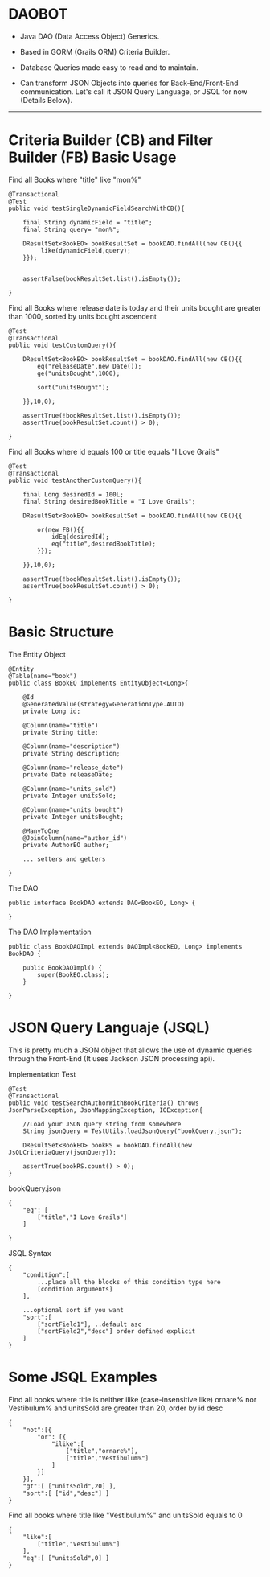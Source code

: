 # DAOBOT
- Java DAO (Data Access Object) Generics.

- Based in GORM (Grails ORM) Criteria Builder.

- Database Queries made easy to read and to maintain.

- Can transform JSON Objects into queries for Back-End/Front-End communication. Let's call it JSON Query Language, or JSQL for now (Details Below).

----------

# Criteria Builder (CB) and Filter Builder (FB) Basic Usage

Find all Books where "title" like "mon%"

	@Transactional
	@Test
	public void testSingleDynamicFieldSearchWithCB(){
		
		final String dynamicField = "title";
		final String query= "mon%";
			
		DResultSet<BookEO> bookResultSet = bookDAO.findAll(new CB(){{
			 like(dynamicField,query);
		}});
			
			
		assertFalse(bookResultSet.list().isEmpty());
			
	}

Find all Books where release date is today and their units bought are greater than 1000, sorted by units bought ascendent
	
	@Test
	@Transactional
	public void testCustomQuery(){
		
		DResultSet<BookEO> bookResultSet = bookDAO.findAll(new CB(){{
			eq("releaseDate",new Date());
			ge("unitsBought",1000);
			
			sort("unitsBought");
			
		}},10,0);
		
		assertTrue(!bookResultSet.list().isEmpty());
		assertTrue(bookResultSet.count() > 0);
		
	}
	
Find all Books where id equals 100 or title equals "I Love Grails"

	@Test
	@Transactional
	public void testAnotherCustomQuery(){
	
		final Long desiredId = 100L;
		final String desiredBookTitle = "I Love Grails";
		
		DResultSet<BookEO> bookResultSet = bookDAO.findAll(new CB(){{
		
			or(new FB(){{
				idEq(desiredId);
				eq("title",desiredBookTitle);
			}});
			
		}},10,0);
		
		assertTrue(!bookResultSet.list().isEmpty());
		assertTrue(bookResultSet.count() > 0);
		
	}
	
# Basic Structure

The Entity Object

	@Entity
	@Table(name="book")
	public class BookEO implements EntityObject<Long>{
		
		@Id
		@GeneratedValue(strategy=GenerationType.AUTO)
		private Long id;
		
		@Column(name="title")
		private String title;
		
		@Column(name="description")
		private String description;
		
		@Column(name="release_date")
		private Date releaseDate;
		
		@Column(name="units_sold")
		private Integer unitsSold;
		
		@Column(name="units_bought")
		private Integer unitsBought;
		
		@ManyToOne
		@JoinColumn(name="author_id")
		private AuthorEO author;
	
		... setters and getters
		
	}
	
The DAO

	public interface BookDAO extends DAO<BookEO, Long> {
	
	}
	
The DAO Implementation

	public class BookDAOImpl extends DAOImpl<BookEO, Long> implements BookDAO {
	
		public BookDAOImpl() {
			super(BookEO.class);
		}
	
	}

# JSON Query Languaje (JSQL)

This is pretty much a JSON object that allows the use of dynamic queries through the Front-End (It uses Jackson JSON processing api).

Implementation Test

	@Test
	@Transactional
	public void testSearchAuthorWithBookCriteria() throws JsonParseException, JsonMappingException, IOException{
        
        //Load your JSON query string from somewhere
        String jsonQuery = TestUtils.loadJsonQuery("bookQuery.json"); 
        
        DResultSet<BookEO> bookRS = bookDAO.findAll(new JsQLCriteriaQuery(jsonQuery));
         
        assertTrue(bookRS.count() > 0);
    }
    
bookQuery.json

	{
		"eq": [
			["title","I Love Grails"]
		]
		
	}
	
JSQL Syntax

	{
		"condition":[
			...place all the blocks of this condition type here
			[condition arguments]
		],
		
		...optional sort if you want
		"sort":[
			["sortField1"], ..default asc
			["sortField2","desc"] order defined explicit
		]
	}

# Some JSQL Examples

Find all books where title is neither ilike (case-insensitive like) ornare% nor Vestibulum% and unitsSold are greater than 20, order by id desc

	{
		"not":[{
			"or": [{
				"ilike":[ 
					["title","ornare%"],
					["title","Vestibulum%"] 
				]
			}]
		}],
		"gt":[ ["unitsSold",20] ],
		"sort":[ ["id","desc"] ]
	}

Find all books where title like "Vestibulum%" and unitsSold equals to 0

	{
		"like":[ 
			["title","Vestibulum%"] 
		],
		"eq":[ ["unitsSold",0] ]
	}
